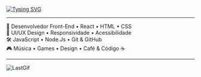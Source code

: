 <a href="https://git.io/typing-svg"><img src="https://readme-typing-svg.demolab.com?font=Source+Code+Pro&pause=1000&width=435&lines=Seja+bem+vindo(a)+ao+meu+perfil!" alt="Typing SVG" /></a>


---

💼 Desenvolvedor Front-End • React • HTML • CSS  
  🎨 UI/UX Design • Responsividade • Acessibilidade  
🛠 JavaScript • Node.Js • Git & GitHub  
  🎮 Música • Games • Design • Café & Código ☕

  

---

![LastGif](https://user-images.githubusercontent.com/74038190/212750155-3ceddfbd-19d3-40a3-87af-8d329c8323c4.gif)
